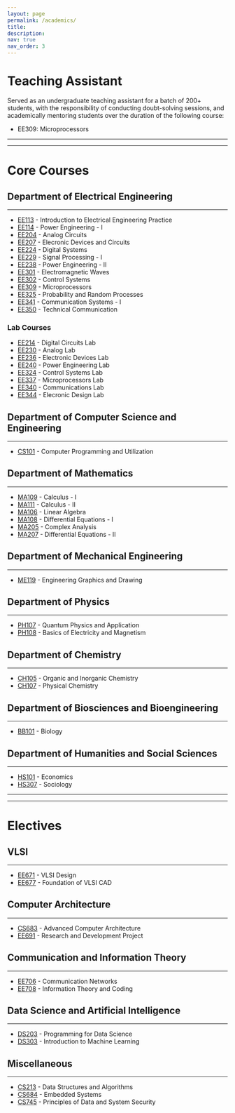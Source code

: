 ```yaml
---
layout: page
permalink: /academics/
title:
description:
nav: true
nav_order: 3
---
```


# Teaching Assistant  
Served as an undergraduate teaching assistant for a batch of 200+ students, with the responsibility of conducting doubt-solving sessions, and academically mentoring students over the duration of the following course:  
* EE309: Microprocessors

---------------
---------------

# Core Courses

## Department of Electrical Engineering
---------------
* [EE113](https://www.ee.iitb.ac.in/web/course_lists/ee-113-introduction-to-electrical-engineering-practice/) - Introduction to Electrical Engineering Practice
* [EE114](https://www.ee.iitb.ac.in/web/course_lists/ee-114-power-engineering-i/) - Power Engineering - I
* [EE204](https://www.ee.iitb.ac.in/web/course_lists/ee-204-analog-circuits/) - Analog Circuits
* [EE207](https://www.ee.iitb.ac.in/web/course_lists/ee-207-electronic-devices-and-circuits/) - Elecronic Devices and Circuits
* [EE224](https://www.ee.iitb.ac.in/web/course_lists/ee-224-digital-systems/) - Digital Systems
* [EE229](https://www.ee.iitb.ac.in/web/course_lists/ee-227-microelectronics/) - Signal Processing - I
* [EE238](https://www.ee.iitb.ac.in/web/course_lists/ee-236-power-engineering-ii/) - Power Engineering - II
* [EE301](https://www.ee.iitb.ac.in/web/course_lists/ee-301-electromagnetic-waves/) - Electromagnetic Waves
* [EE302](https://www.ee.iitb.ac.in/web/course_lists/ee-302-control-systems/) - Control Systems
* [EE309](https://www.ee.iitb.ac.in/web/course_lists/ee-309-microprocessors/) - Microprocessors
* [EE325](https://www.ee.iitb.ac.in/web/course_lists/ee-325-probability-and-random-processes/) - Probability and Random Processes
* [EE341](https://www.ee.iitb.ac.in/web/course_lists/ee-341-communication-systems-i/) - Communication Systems - I
* [EE350](https://www.ee.iitb.ac.in/web/course_lists/ee-350-technical-communication/) - Technical Communication

### Lab Courses

* [EE214](https://www.ee.iitb.ac.in/web/course_lists/ee-214-digital-circuits-laboratory/) - Digital Circuits Lab
* [EE230](https://www.ee.iitb.ac.in/web/course_lists/ee-230-analog-circuits-laboratory/) - Analog Lab
* [EE236](https://www.ee.iitb.ac.in/web/course_lists/ee-236-electronic-devices-laboratory/) - Electronic Devices Lab
* [EE240](https://www.ee.iitb.ac.in/web/course_lists/ee-240-power-engineering-lab/) - Power Engineering Lab
* [EE324](https://www.ee.iitb.ac.in/web/course_lists/ee-324-control-systems-laboratory/) - Control Systems Lab
* [EE337](https://www.ee.iitb.ac.in/web/course_lists/ee-337-microprocessor-laboratory/) - Microprocessors Lab
* [EE340](https://www.ee.iitb.ac.in/web/course_lists/ee-340-communications-laboratory/) - Communications Lab
* [EE344](https://www.ee.iitb.ac.in/web/course_lists/ee-344-electronic-design-lab/) - Elecronic Design Lab

## Department of Computer Science and Engineering
---------------
* [CS101](https://www.cse.iitb.ac.in/~cs101/) - Computer Programming and Utilization

## Department of Mathematics
---------------
* [MA109](http://www.math.iitb.ac.in/~ravir/ma109index.html) - Calculus - I
* [MA111]() - Calculus - II
* [MA106](http://www.math.iitb.ac.in/~ars/MA106.html) - Linear Algebra
* [MA108](http://www.math.iitb.ac.in/~dey/diffeqn_spring14.html) - Differential Equations - I
* [MA205](http://www.math.iitb.ac.in/~ars/MA205.html) - Complex Analysis
* [MA207]() - Differential Equations - II

## Department of Mechanical Engineering
---------------
* [ME119]() - Engineering Graphics and Drawing

## Department of Physics
---------------
* [PH107](https://portal.iitb.ac.in/asc/Courses/crsedetail.jsp) - Quantum Physics and Application
* [PH108](https://portal.iitb.ac.in/asc/Courses/crsedetail.jsp) - Basics of Electricity and Magnetism

## Department of Chemistry
---------------
* [CH105](https://www.chem.iitb.ac.in/courses_inner/848) - Organic and Inorganic Chemistry
* [CH107](https://www.chem.iitb.ac.in/courses_inner/860) - Physical Chemistry

## Department of Biosciences and Bioengineering
---------------
* [BB101](https://www.bio.iitb.ac.in/academics/courses/bb101/) - Biology

## Department of Humanities and Social Sciences
---------------
* [HS101](https://www.hss.iitb.ac.in/en/hs-101-economics) - Economics
* [HS307](https://dampiitbche.wordpress.com/course-reviews/minors-insti-electives/hs-307-sociology/) - Sociology

---------------
---------------

# Electives

## VLSI
---------------
* [EE671](https://www.ee.iitb.ac.in/web/course_lists/ee-671-vlsi-design/) - VLSI Design
* [EE677](https://www.ee.iitb.ac.in/web/course_lists/ee-677-foundations-of-vlsi-cad/) - Foundation of VLSI CAD

## Computer Architecture
---------------
* [CS683](https://www.ee.iitb.ac.in/~viren/Courses/2015/CS683.htm) - Advanced Computer Architecture
* [EE691]() - Research and Development Project

## Communication and Information Theory
---------------
* [EE706](https://www.ee.iitb.ac.in/web/course_lists/ee-706-communication-networks/) - Communication Networks
* [EE708](https://www.ee.iitb.ac.in/web/course_lists/ee-708-information-theory-and-coding/) - Information Theory and Coding

## Data Science and Artificial Intelligence
---------------
* [DS203](https://www.minds.iitb.ac.in/index.php/academics/minor-ai-ds/2-uncategorised/20-ds-203) - Programming for Data Science
* [DS303](https://www.minds.iitb.ac.in/academics/minor-ai-ds?id=22) - Introduction to Machine Learning

## Miscellaneous
---------------
* [CS213](https://www.cse.iitb.ac.in/~ranade/cs213/) - Data Structures and Algorithms
* [CS684](https://www.cse.iitb.ac.in/~cs684/) - Embedded Systems
* [CS745](https://www.cse.iitb.ac.in/~cs745/) - Principles of Data and System Security

